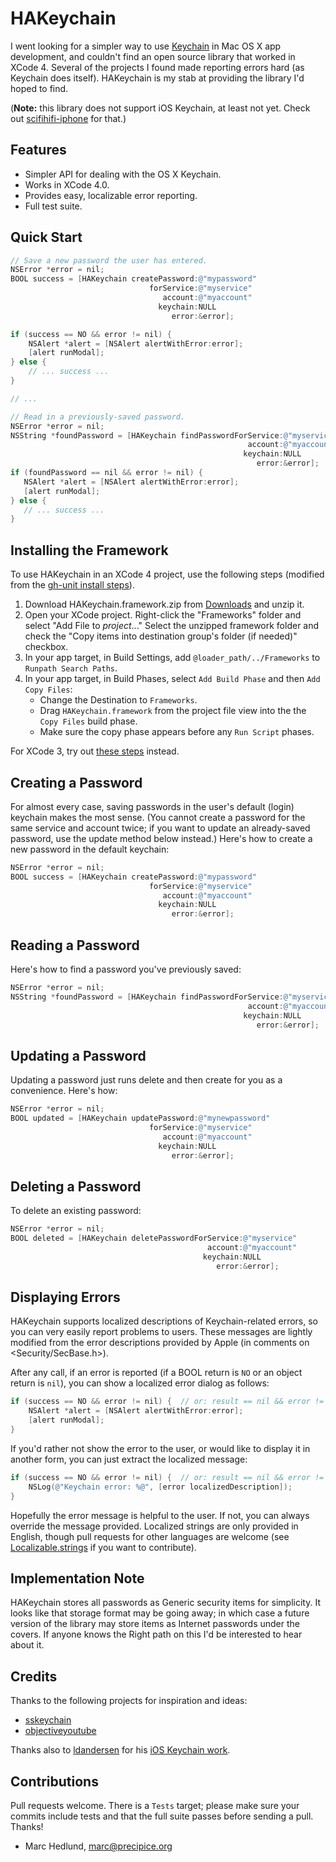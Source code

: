 
# HAKeychain #

I went looking for a simpler way to use 
[Keychain](http://en.wikipedia.org/wiki/Keychain_%28Mac_OS%29) in Mac OS X app
development, and couldn't find an open source library that worked in XCode 4.
Several of the projects I found made reporting errors hard (as Keychain does 
itself). HAKeychain is my stab at providing the library I'd hoped to find.

(**Note:** this library does not support iOS Keychain, at least not yet. Check out
[scifihifi-iphone](https://github.com/ldandersen/scifihifi-iphone/tree/master/security)
for that.)

## Features ##

* Simpler API for dealing with the OS X Keychain.
* Works in XCode 4.0.
* Provides easy, localizable error reporting.
* Full test suite.

## Quick Start ##

```objective-c
// Save a new password the user has entered.
NSError *error = nil;
BOOL success = [HAKeychain createPassword:@"mypassword"
                               forService:@"myservice"
                                  account:@"myaccount"
                                 keychain:NULL
                                    error:&error];

if (success == NO && error != nil) {
    NSAlert *alert = [NSAlert alertWithError:error];
    [alert runModal];
} else {
    // ... success ...
}

// ...

// Read in a previously-saved password.
NSError *error = nil;
NSString *foundPassword = [HAKeychain findPasswordForService:@"myservice"
                                                     account:@"myaccount"
                                                    keychain:NULL
                                                       error:&error];
if (foundPassword == nil && error != nil) {
   NSAlert *alert = [NSAlert alertWithError:error];
   [alert runModal];
} else {
   // ... success ...
}
```

## Installing the Framework ##

To use HAKeychain in an XCode 4 project, use the following steps (modified
from the [gh-unit install steps](http://gabriel.github.com/gh-unit/_installing_xcode3.html)).

1. Download HAKeychain.framework.zip from 
   [Downloads](https://github.com/precipice/HAKeychain/downloads) and unzip it.
2. Open your XCode project. Right-click the "Frameworks" folder and select
   "Add File to *project*..."  Select the unzipped framework folder and check
   the "Copy items into destination group's folder (if needed)" checkbox.
3. In your app target, in Build Settings, add `@loader_path/../Frameworks` to
   `Runpath Search Paths`.
4. In your app target, in Build Phases, select `Add Build Phase` and then 
   `Add Copy Files`:
    * Change the Destination to `Frameworks`.
    * Drag `HAKeychain.framework` from the project file view into the the 
      `Copy Files` build phase.
    * Make sure the copy phase appears before any `Run Script` phases.

For XCode 3, try out [these steps](http://gabriel.github.com/gh-unit/_installing_xcode3.html#InstallMacOSXXcode3) 
instead. 

## Creating a Password ##

For almost every case, saving passwords in the user's default (login) keychain
makes the most sense. (You cannot create a password for the same service and
account twice; if you want to update an already-saved password, use the update
method below instead.) Here's how to create a new password in the default
keychain:

```objective-c
NSError *error = nil;
BOOL success = [HAKeychain createPassword:@"mypassword"
                               forService:@"myservice"
                                  account:@"myaccount"
                                 keychain:NULL
                                    error:&error];
```

## Reading a Password ##

Here's how to find a password you've previously saved:

```objective-c
NSError *error = nil;
NSString *foundPassword = [HAKeychain findPasswordForService:@"myservice"
                                                     account:@"myaccount"
                                                    keychain:NULL
                                                       error:&error];
```

## Updating a Password ##

Updating a password just runs delete and then create for you as a convenience.
Here's how:

```objective-c
NSError *error = nil;
BOOL updated = [HAKeychain updatePassword:@"mynewpassword"
                               forService:@"myservice"
                                  account:@"myaccount"
                                 keychain:NULL
                                    error:&error];
```

## Deleting a Password ##

To delete an existing password:

```objective-c
NSError *error = nil;
BOOL deleted = [HAKeychain deletePasswordForService:@"myservice"
                                            account:@"myaccount"
                                           keychain:NULL
                                              error:&error];
```

## Displaying Errors ##

HAKeychain supports localized descriptions of Keychain-related errors, so
you can very easily report problems to users. These messages are lightly
modified from the error descriptions provided by Apple (in comments on 
&lt;Security/SecBase.h&gt;).

After any call, if an error is reported (if a BOOL return is `NO` or an object
return is `nil`), you can show a localized error dialog as follows:

```objective-c
if (success == NO && error != nil) {  // or: result == nil && error != nil
    NSAlert *alert = [NSAlert alertWithError:error];
    [alert runModal];
}
```

If you'd rather not show the error to the user, or would like to display it
in another form, you can just extract the localized message:

```objective-c
if (success == NO && error != nil) {  // or: result == nil && error != nil
    NSLog(@"Keychain error: %@", [error localizedDescription]);
}
```

Hopefully the error message is helpful to the user. If not, you can always
override the message provided.  Localized strings are only provided in English,
though pull requests for other languages are welcome (see
[Localizable.strings](https://github.com/precipice/HAKeychain/blob/master/HAKeychain/en.lproj/Localizable.strings)
if you want to contribute).

## Implementation Note ##

HAKeychain stores all passwords as Generic security items for simplicity.
It looks like that storage format may be going away; in which case a future
version of the library may store items as Internet passwords under the covers.
If anyone knows the Right path on this I'd be interested to hear about it.

## Credits ##

Thanks to the following projects for inspiration and ideas:

* [sskeychain](https://github.com/samsoffes/sskeychain)
* [objectiveyoutube](http://code.google.com/p/objectiveyoutube)

Thanks also to [ldandersen](https://github.com/ldandersen) for his 
[iOS Keychain work](https://github.com/ldandersen/scifihifi-iphone/tree/master/security).

## Contributions ##

Pull requests welcome. There is a `Tests` target; please make sure your
commits include tests and that the full suite passes before sending a pull.
Thanks!

- Marc Hedlund, <marc@precipice.org>
